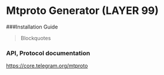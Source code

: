 # Mtproto Generator (LAYER 99)

###Installation Guide

> Blockquotes

### API, Protocol documentation
https://core.telegram.org/mtproto
